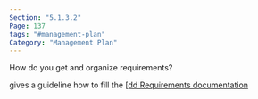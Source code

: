 ```yaml
---
Section: "5.1.3.2"
Page: 137
tags: "#management-plan"
Category: "Management Plan"
---
```


How do you get and organize requirements?

gives a guideline how to fill the [[dd Requirements documentation](Procurement%20documentation.md)





